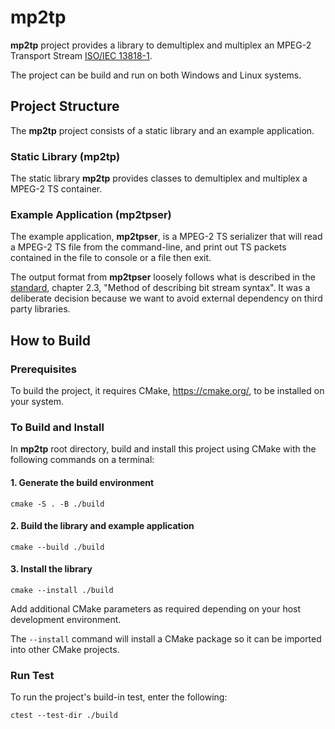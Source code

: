 # mp2tp

__mp2tp__ project provides a library to demultiplex and multiplex an
MPEG-2 Transport Stream [ISO/IEC 13818-1](https://www.iso.org/standard/74427.html#:~:text=ISO%2FIEC%2013818-1%3A2018%20specifies%20the%20system%20layer%20of%20the,the%20synchronization%20of%20multiple%20compressed%20streams%20on%20decoding%3B).

The project can be build and run on both Windows and Linux systems.

## Project Structure
The __mp2tp__ project consists of a static library and an example application.

### Static Library (mp2tp)
The static library __mp2tp__ provides classes to demultiplex and multiplex a MPEG-2 TS container.  

### Example Application (mp2tpser)
The example application, __mp2tpser__, is a MPEG-2 TS serializer that will read a MPEG-2 TS file from the 
command-line, and print out TS packets contained in the file to console or a file then exit.

The output format from __mp2tpser__ loosely follows what is described in the 
[standard](https://www.iso.org/standard/74427.html#:~:text=ISO%2FIEC%2013818-1%3A2018%20specifies%20the%20system%20layer%20of%20the,the%20synchronization%20of%20multiple%20compressed%20streams%20on%20decoding%3B), chapter 2.3, "Method of describing bit stream syntax".  It was a
deliberate decision because we want to avoid external dependency on third party libraries.

## How to Build

### Prerequisites
To build the project, it requires CMake, https://cmake.org/, to be installed on your system.

### To Build and Install
In __mp2tp__ root directory, build and install this project using CMake with the following commands on a terminal:

#### 1. Generate the build environment

    cmake -S . -B ./build

#### 2. Build the library and example application

    cmake --build ./build 

#### 3. Install the library

    cmake --install ./build

Add additional CMake parameters as required depending on your host development environment. 

The `--install` command will install a CMake package so it can be imported into other CMake projects.

### Run Test
To run the project's build-in test, enter the following:

    ctest --test-dir ./build